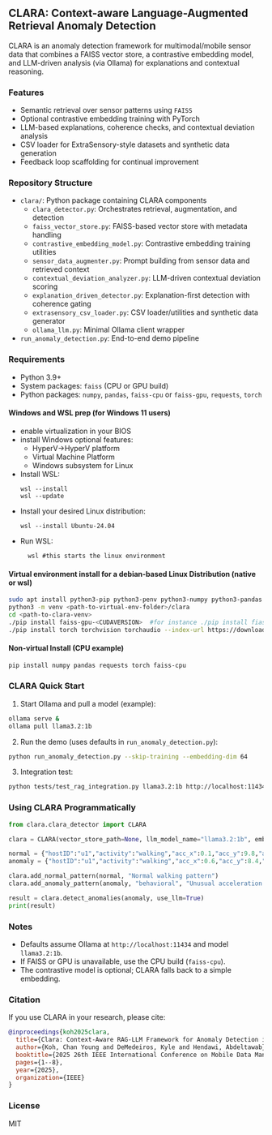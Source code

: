 ## CLARA: Context-aware Language-Augmented Retrieval Anomaly Detection

CLARA is an anomaly detection framework for multimodal/mobile sensor data that combines a FAISS vector store, a contrastive embedding model, and LLM-driven analysis (via Ollama) for explanations and contextual reasoning.

### Features
- Semantic retrieval over sensor patterns using `FAISS`
- Optional contrastive embedding training with PyTorch
- LLM-based explanations, coherence checks, and contextual deviation analysis
- CSV loader for ExtraSensory-style datasets and synthetic data generation
- Feedback loop scaffolding for continual improvement

### Repository Structure
- `clara/`: Python package containing CLARA components
  - `clara_detector.py`: Orchestrates retrieval, augmentation, and detection
  - `faiss_vector_store.py`: FAISS-based vector store with metadata handling
  - `contrastive_embedding_model.py`: Contrastive embedding training utilities
  - `sensor_data_augmenter.py`: Prompt building from sensor data and retrieved context
  - `contextual_deviation_analyzer.py`: LLM-driven contextual deviation scoring
  - `explanation_driven_detector.py`: Explanation-first detection with coherence gating
  - `extrasensory_csv_loader.py`: CSV loader/utilities and synthetic data generator
  - `ollama_llm.py`: Minimal Ollama client wrapper
- `run_anomaly_detection.py`: End-to-end demo pipeline

### Requirements
- Python 3.9+
- System packages: `faiss` (CPU or GPU build)
- Python packages: `numpy`, `pandas`, `faiss-cpu` or `faiss-gpu`, `requests`, `torch`

#### Windows and WSL prep (for Windows 11 users)
- enable virtualization in your BIOS
- install Windows optional features:
  - HyperV->HyperV platform
  - Virtual Machine Platform
  - Windows subsystem for Linux
- Install WSL:
  ```pwsh
  wsl --install
  wsl --update
  ```
- Install your desired Linux distribution:
  ```pwsh
  wsl --install Ubuntu-24.04
  ```
- Run WSL: 
  ```pwsh
    wsl #this starts the linux environment
  ```

#### Virtual environment install for a debian-based Linux Distribution (native or wsl)
```bash
sudo apt install python3-pip python3-penv python3-numpy python3-pandas build-essential nvidia-cuda-toolkit
python3 -m venv <path-to-virtual-env-folder>/clara
cd <path-to-clara-venv>
./pip install faiss-gpu-<CUDAVERSION>  #for instance ./pip install fiass-gpu-cu12 for cuda 12+
./pip install torch torchvision torchaudio --index-url https://download.pytorch.org/whl/<CUDAVERSION>  #for instance, cu128 for cuda 12.8
```

#### Non-virtual Install (CPU example)
```bash
pip install numpy pandas requests torch faiss-cpu
```

### CLARA Quick Start
1) Start Ollama and pull a model (example):
```bash
ollama serve &
ollama pull llama3.2:1b
```

2) Run the demo (uses defaults in `run_anomaly_detection.py`):
```bash
python run_anomaly_detection.py --skip-training --embedding-dim 64
```

3) Integration test:
```bash
python tests/test_rag_integration.py llama3.2:1b http://localhost:11434
```

### Using CLARA Programmatically
```python
from clara.clara_detector import CLARA

clara = CLARA(vector_store_path=None, llm_model_name="llama3.2:1b", embedding_dim=64)

normal = {"hostID":"u1","activity":"walking","acc_x":0.1,"acc_y":9.8,"acc_z":0.2}
anomaly = {"hostID":"u1","activity":"walking","acc_x":0.6,"acc_y":8.4,"acc_z":0.9}

clara.add_normal_pattern(normal, "Normal walking pattern")
clara.add_anomaly_pattern(anomaly, "behavioral", "Unusual acceleration profile")

result = clara.detect_anomalies(anomaly, use_llm=True)
print(result)
```

### Notes
- Defaults assume Ollama at `http://localhost:11434` and model `llama3.2:1b`.
- If FAISS or GPU is unavailable, use the CPU build (`faiss-cpu`).
- The contrastive model is optional; CLARA falls back to a simple embedding.

### Citation

If you use CLARA in your research, please cite:

```bibtex
@inproceedings{koh2025clara,
  title={Clara: Context-Aware RAG-LLM Framework for Anomaly Detection in Mobile Device Sensors},
  author={Koh, Chan Young and DeMedeiros, Kyle and Hendawi, Abdeltawab},
  booktitle={2025 26th IEEE International Conference on Mobile Data Management (MDM)},
  pages={1--8},
  year={2025},
  organization={IEEE}
}
```

### License
MIT


